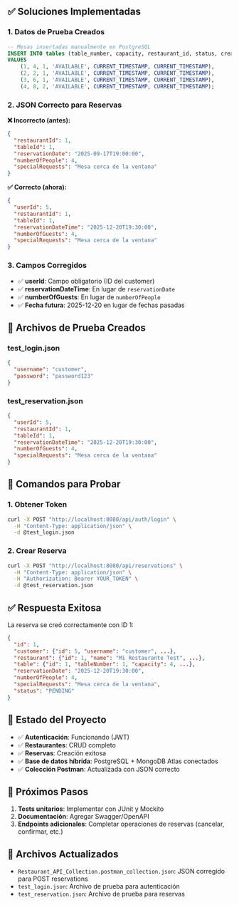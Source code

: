 
## ✅ Soluciones Implementadas

### 1. Datos de Prueba Creados
```sql
-- Mesas insertadas manualmente en PostgreSQL
INSERT INTO tables (table_number, capacity, restaurant_id, status, created_at, updated_at) 
VALUES 
    (1, 4, 1, 'AVAILABLE', CURRENT_TIMESTAMP, CURRENT_TIMESTAMP),
    (2, 2, 1, 'AVAILABLE', CURRENT_TIMESTAMP, CURRENT_TIMESTAMP),
    (3, 6, 1, 'AVAILABLE', CURRENT_TIMESTAMP, CURRENT_TIMESTAMP),
    (4, 8, 2, 'AVAILABLE', CURRENT_TIMESTAMP, CURRENT_TIMESTAMP);
```

### 2. JSON Correcto para Reservas
**❌ Incorrecto (antes):**
```json
{
  "restaurantId": 1,
  "tableId": 1,
  "reservationDate": "2025-09-17T19:00:00",
  "numberOfPeople": 4,
  "specialRequests": "Mesa cerca de la ventana"
}
```

**✅ Correcto (ahora):**
```json
{
  "userId": 5,
  "restaurantId": 1,
  "tableId": 1,
  "reservationDateTime": "2025-12-20T19:30:00",
  "numberOfGuests": 4,
  "specialRequests": "Mesa cerca de la ventana"
}
```

### 3. Campos Corregidos
- ✅ **userId**: Campo obligatorio (ID del customer)
- ✅ **reservationDateTime**: En lugar de `reservationDate`
- ✅ **numberOfGuests**: En lugar de `numberOfPeople`
- ✅ **Fecha futura**: 2025-12-20 en lugar de fechas pasadas

## 🧪 Archivos de Prueba Creados

### test_login.json
```json
{
  "username": "customer",
  "password": "password123"
}
```

### test_reservation.json
```json
{
  "userId": 5,
  "restaurantId": 1,
  "tableId": 1,
  "reservationDateTime": "2025-12-20T19:30:00",
  "numberOfGuests": 4,
  "specialRequests": "Mesa cerca de la ventana"
}
```

## 🚀 Comandos para Probar

### 1. Obtener Token
```bash
curl -X POST "http://localhost:8080/api/auth/login" \
  -H "Content-Type: application/json" \
  -d @test_login.json
```

### 2. Crear Reserva
```bash
curl -X POST "http://localhost:8080/api/reservations" \
  -H "Content-Type: application/json" \
  -H "Authorization: Bearer YOUR_TOKEN" \
  -d @test_reservation.json
```

## ✅ Respuesta Exitosa
La reserva se creó correctamente con ID 1:
```json
{
  "id": 1,
  "customer": {"id": 5, "username": "customer", ...},
  "restaurant": {"id": 1, "name": "Mi Restaurante Test", ...},
  "table": {"id": 1, "tableNumber": 1, "capacity": 4, ...},
  "reservationDate": "2025-12-20T19:30:00",
  "numberOfPeople": 4,
  "specialRequests": "Mesa cerca de la ventana",
  "status": "PENDING"
}
```

## 📝 Estado del Proyecto
- ✅ **Autenticación**: Funcionando (JWT)
- ✅ **Restaurantes**: CRUD completo
- ✅ **Reservas**: Creación exitosa
- ✅ **Base de datos híbrida**: PostgreSQL + MongoDB Atlas conectados
- ✅ **Colección Postman**: Actualizada con JSON correcto

## 🎯 Próximos Pasos
1. **Tests unitarios**: Implementar con JUnit y Mockito
2. **Documentación**: Agregar Swagger/OpenAPI
3. **Endpoints adicionales**: Completar operaciones de reservas (cancelar, confirmar, etc.)

## 🔧 Archivos Actualizados
- `Restaurant_API_Collection.postman_collection.json`: JSON corregido para POST reservations
- `test_login.json`: Archivo de prueba para autenticación
- `test_reservation.json`: Archivo de prueba para reservas